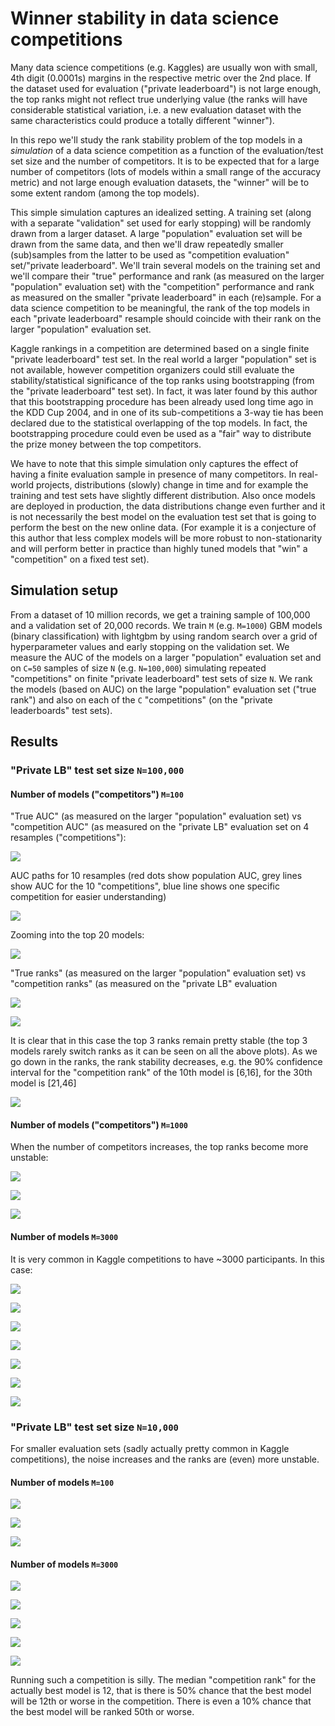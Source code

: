 
# Winner stability in data science competitions

Many data science competitions (e.g. Kaggles) are usually won with small, 4th digit (0.0001s) margins
in the respective metric over the 2nd place. If the dataset used for evaluation ("private 
leaderboard") is not large enough, the top ranks might not reflect true underlying value
(the ranks will have considerable statistical variation, i.e. a new evaluation dataset 
with the same characteristics could produce a totally different "winner"). 

In this repo we'll study the rank stability problem of the top models in a *simulation* of a data science competition 
as a function of the evaluation/test set size and the number of competitors. It is
to be expected that for a large number of competitors (lots of models within a small range of the
accuracy metric) and not large enough evaluation datasets, the "winner" will be to some extent random (among
the top models). 

This simple simulation captures an idealized setting. A training set (along with a separate "validation" set
used for early stopping) will be randomly drawn from a larger dataset.
A large "population" evaluation set will be drawn from the same data, and then we'll draw repeatedly
smaller (sub)samples from the latter to be used as "competition evaluation" set/"private leaderboard". 
We'll train several models on the training set and we'll compare their "true" performance and rank
(as measured on the larger "population" evaluation set) with the "competition" performance and rank
as measured on the smaller "private leaderboard" in each (re)sample. For a data science competition to be meaningful, the rank
of the top models in each "private leaderboard" resample should coincide with their rank on the
larger "population" evaluation set. 

Kaggle rankings in a competition are determined based on a single finite "private leaderboard" test set.
In the real world a larger "population" set is not available, however competition organizers could still evaluate
the stability/statistical significance of the top ranks using bootstrapping (from the "private 
leaderboard" test set). In fact, it was later found by this author that this bootstrapping procedure
has been already used long time ago in the KDD Cup 2004, and in one of its sub-competitions a 3-way tie
has been declared due to the statistical overlapping of the top models. In fact, the bootstrapping 
procedure could even be used as a "fair" way to distribute the prize money between the top competitors.

We have to note that this simple simulation only captures the effect of having a finite evaluation sample in presence of 
many competitors. In real-world projects, distributions (slowly) change in time and for example the
training and test sets have slightly different distribution. Also once models are deployed in production,
the data distributions change even further and it is not necessarily the best model on the evaluation test set
that is going to perform the best on the new online data. (For example it is a conjecture of this author that less
complex models will be more robust to non-stationarity and will perform better in practice than highly
tuned models that "win" a "competition" on a fixed test set).


## Simulation setup

From a dataset of 10 million records, we get a training sample of 100,000 and a validation set of 20,000 records. 
We train `M` (e.g. `M=1000`) GBM models (binary classification) with lightgbm by using random search over a grid of hyperparameter values
and early stopping on the validation set.
We measure the AUC of the models on a larger "population" evaluation set and on `C=50` samples of size `N` (e.g. `N=100,000`) 
simulating repeated "competitions" on finite "private leaderboard" test sets of size `N`. 
We rank the models (based on AUC) on the large "population" evaluation set ("true rank") and
also on each of the `C` "competitions" (on the "private leaderboards" test sets).


## Results


### "Private LB" test set size `N=100,000`

#### Number of models ("competitors") `M=100`

"True AUC" (as measured on the larger "population" evaluation set) vs "competition AUC" (as measured
on the "private LB" evaluation set on 4 resamples ("competitions"):

![](scatter-100K-100mod.png)

AUC paths for 10 resamples (red dots show population AUC, grey lines show AUC for the 10 "competitions", blue line 
shows one specific competition for easier understanding)

![](path-100K-100mod.png)

Zooming into the top 20 models:

![](pathzoom-100K-100mod.png)

"True ranks" (as measured on the larger "population" evaluation set) vs "competition ranks" (as measured
on the "private LB" evaluation 

![](rank-100K-100mod.png)

![](rankhist-100K-100mod.png)

It is clear that in this case the top 3 ranks remain pretty stable (the top 3 models
rarely switch ranks as it can be seen on all the above plots). As we go down in the ranks, the rank
stability decreases, e.g. the 90% confidence interval for the "competition rank" of the 10th model is
[6,16], for the 30th model is [21,46]

![](rankscatter-100K-100mod.png)



#### Number of models ("competitors") `M=1000`

When the number of competitors increases, the top ranks become more unstable:

![](rank-100K-1000mod.png)

![](rankhist-100K-1000mod.png)

![](rankhistcum-100K-1000mod.png)



#### Number of models `M=3000`

It is very common in Kaggle competitions to have ~3000 participants. In this case: 

![](scatter-100K-3000mod.png)

![](path-100K-3000mod.png)

![](pathzoom-100K-3000mod.png)

![](rank-100K-3000mod.png)

![](rankhist-100K-3000mod.png)

![](rankhistcum-100K-3000mod.png)

![](rankscatter-100K-3000mod.png)



### "Private LB" test set size `N=10,000`

For smaller evaluation sets (sadly actually pretty common in Kaggle competitions), the noise increases and the ranks are
(even) more unstable. 

#### Number of models `M=100`

![](rank-10K-100mod.png)

![](rankhist-10K-100mod.png)

![](rankhistcum-10K-100mod.png)


#### Number of models `M=3000`

![](scatter-10K-3000mod.png)

![](pathzoom-10K-3000mod.png)

![](rank-10K-3000mod.png)

![](rankhistcum-10K-3000mod.png)

![](rankscatter-10K-3000mod.png)

Running such a competition is silly. The median "competition rank" for the actually best model is 12, that is there is
50% chance that the best model will be 12th or worse in the competition. There is even a 10% chance that the best model will be ranked
50th or worse. 

